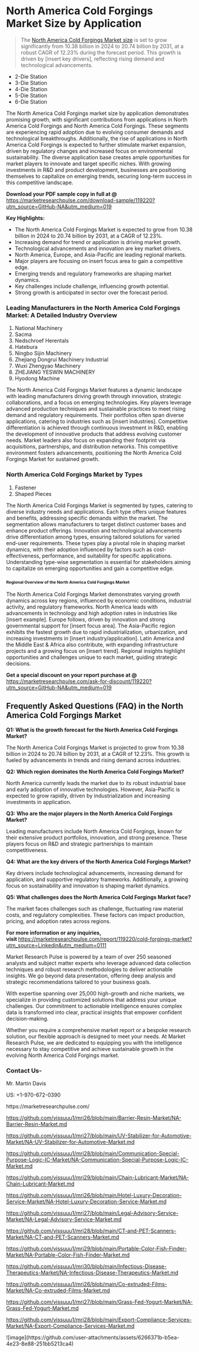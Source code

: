 <h1>North America Cold Forgings Market&nbsp;Size by Application</h1><blockquote><p>The <a href="https://marketresearchpulse.com/download-sample/119220?utm_source=GitHub-NA&amp;utm_medium=019">North America Cold Forgings Market size</a> is set to grow significantly from 10.38 billion in 2024 to 20.74 billion by 2031, at a robust CAGR of 12.23% during the forecast period. This growth is driven by [insert key drivers], reflecting rising demand and technological advancements.</p></blockquote><ul><li>2-Die Station<li> 3-Die Station<li> 4-Die Station<li> 5-Die Station<li> 6-Die Station</li></ul><p>The North America Cold Forgings market size by application demonstrates promising growth, with significant contributions from applications in North America Cold Forgings and North America Cold Forgings. These segments are experiencing rapid adoption due to evolving consumer demands and technological breakthroughs. Additionally, the rise of applications in North America Cold Forgings is expected to further stimulate market expansion, driven by regulatory changes and increased focus on environmental sustainability. The diverse application base creates ample opportunities for market players to innovate and target specific niches. With growing investments in R&D and product development, businesses are positioning themselves to capitalize on emerging trends, securing long-term success in this competitive landscape.</p><p><strong>Download your PDF sample copy in full at @ </strong><a href="https://marketresearchpulse.com/download-sample/119220?utm_source=GitHub-NA&amp;utm_medium=019">https://marketresearchpulse.com/download-sample/119220?utm_source=GitHub-NA&amp;utm_medium=019</a></p><p><strong>Key Highlights: </strong></p><ul><li>The North America Cold Forgings Market is expected to grow from 10.38 billion in 2024 to 20.74 billion by 2031, at a CAGR of 12.23%.</li><li>Increasing demand for trend or application is driving market growth.</li><li>Technological advancements and innovation are key market drivers.</li><li>North America, Europe, and Asia-Pacific are leading regional markets.</li><li>Major players are focusing on insert focus area to gain a competitive edge.</li><li>Emerging trends and regulatory frameworks are shaping market dynamics.</li><li>Key challenges include challenge, influencing growth potential.</li><li>Strong growth is anticipated in sector over the forecast period.</li></ul><h3>Leading Manufacturers in the North America Cold Forgings Market: A Detailed Industry Overview</h3><ol><li>National Machinery</li><li>Sacma</li><li>Nedschroef Herentals</li><li>Hatebura</li><li>Ningbo Sijin Machinery</li><li>Zhejiang Dongrui Machinery Industrial</li><li>Wuxi Zhengyao Machinery</li><li>ZHEJIANG YESWIN MACHINERY</li><li>Hyodong Machine</li></ol><div class="flex max-w-full flex-col flex-grow"><div class="min-h-8 text-message flex w-full flex-col items-end gap-2 whitespace-normal break-words [.text-message+&amp;]:mt-5" dir="auto" data-message-author-role="assistant" data-message-id="fd8432e4-4910-450d-b182-61b7bfb0a01f" data-message-model-slug="gpt-4o"><div class="flex w-full flex-col gap-1 empty:hidden first:pt-[3px]"><div class="markdown prose w-full break-words dark:prose-invert light"><p>The North America Cold Forgings Market features a dynamic landscape with leading manufacturers driving growth through innovation, strategic collaborations, and a focus on emerging technologies. Key players leverage advanced production techniques and sustainable practices to meet rising demand and regulatory requirements. Their portfolios often span diverse applications, catering to industries such as [insert industries]. Competitive differentiation is achieved through continuous investment in R&amp;D, enabling the development of innovative products that address evolving customer needs. Market leaders also focus on expanding their footprint via acquisitions, partnerships, and distribution networks. This competitive environment fosters advancements, positioning the North America Cold Forgings Market for sustained growth.</p></div></div></div></div><h3>North America Cold Forgings Market by Types</h3><ol><li>Fastener<li> Shaped Pieces</li></ol><div class="flex max-w-full flex-col flex-grow"><div class="min-h-8 text-message flex w-full flex-col items-end gap-2 whitespace-normal break-words [.text-message+&amp;]:mt-5" dir="auto" data-message-author-role="assistant" data-message-id="084470be-0bb7-4664-bddf-5156b4f41249" data-message-model-slug="gpt-4o-mini"><div class="flex w-full flex-col gap-1 empty:hidden first:pt-[3px]"><div class="markdown prose w-full break-words dark:prose-invert light"><p>The North America Cold Forgings Market is segmented by types, catering to diverse industry needs and applications. Each type offers unique features and benefits, addressing specific demands within the market. The segmentation allows manufacturers to target distinct customer bases and enhance product offerings. Innovation and technological advancements drive differentiation among types, ensuring tailored solutions for varied end-user requirements. These types play a pivotal role in shaping market dynamics, with their adoption influenced by factors such as cost-effectiveness, performance, and suitability for specific applications. Understanding type-wise segmentation is essential for stakeholders aiming to capitalize on emerging opportunities and gain a competitive edge.</p></div></div></div></div><h3><span style="font-size: 11px;">Regional Overview of the North America Cold Forgings Market</span></h3><div class="flex max-w-full flex-col flex-grow"><div class="min-h-8 text-message flex w-full flex-col items-end gap-2 whitespace-normal break-words [.text-message+&amp;]:mt-5" dir="auto" data-message-author-role="assistant" data-message-id="e9038762-ce64-4e30-91c9-9bd413514231" data-message-model-slug="gpt-4o-mini"><div class="flex w-full flex-col gap-1 empty:hidden first:pt-[3px]"><div class="markdown prose w-full break-words dark:prose-invert light"><p>The North America Cold Forgings Market demonstrates varying growth dynamics across key regions, influenced by economic conditions, industrial activity, and regulatory frameworks. North America leads with advancements in technology and high adoption rates in industries like [insert example]. Europe follows, driven by innovation and strong governmental support for [insert focus area]. The Asia-Pacific region exhibits the fastest growth due to rapid industrialization, urbanization, and increasing investments in [insert industry/application]. Latin America and the Middle East &amp; Africa also contribute, with expanding infrastructure projects and a growing focus on [insert trend]. Regional insights highlight opportunities and challenges unique to each market, guiding strategic decisions.</p></div></div></div></div><p><strong>Get a special discount on your report purchase at @ </strong><a href="https://marketresearchpulse.com/ask-for-discount/119220?utm_source=GitHub-NA&amp;utm_medium=019">https://marketresearchpulse.com/ask-for-discount/119220?utm_source=GitHub-NA&amp;utm_medium=019</a></p><h2>Frequently Asked Questions (FAQ) in the North America Cold Forgings Market</h2><p><strong>Q1: What is the growth forecast for the North America Cold Forgings Market?</strong></p><p>The North America Cold Forgings Market is projected to grow from 10.38 billion in 2024 to 20.74 billion by 2031, at a CAGR of 12.23%. This growth is fueled by advancements in trends and rising demand across industries.</p><p><strong>Q2: Which region dominates the North America Cold Forgings Market?</strong></p><p>North America currently leads the market due to its robust industrial base and early adoption of innovative technologies. However, Asia-Pacific is expected to grow rapidly, driven by industrialization and increasing investments in application.</p><p><strong>Q3: Who are the major players in the North America Cold Forgings Market?</strong></p><p>Leading manufacturers include North America Cold Forgings, known for their extensive product portfolios, innovation, and strong presence. These players focus on R&amp;D and strategic partnerships to maintain competitiveness.</p><p><strong>Q4: What are the key drivers of the North America Cold Forgings Market?</strong></p><p>Key drivers include technological advancements, increasing demand for application, and supportive regulatory frameworks. Additionally, a growing focus on sustainability and innovation is shaping market dynamics.</p><p><strong>Q5: What challenges does the North America Cold Forgings Market face?</strong></p><p>The market faces challenges such as challenge, fluctuating raw material costs, and regulatory complexities. These factors can impact production, pricing, and adoption rates across regions.</p><p><strong>For more information or any inquiries, visit&nbsp;</strong><a href="https://marketresearchpulse.com/report/119220/cold-forgings-market?utm_source=Linkedin&utm_medium=0111">https://marketresearchpulse.com/report/119220/cold-forgings-market?utm_source=Linkedin&utm_medium=0111</a></p><p>Market Research Pulse is powered by a team of over 250 seasoned analysts and subject matter experts who leverage advanced data collection techniques and robust research methodologies to deliver actionable insights. We go beyond data presentation, offering deep analysis and strategic recommendations tailored to your business goals.</p><p>With expertise spanning over 25,000 high-growth and niche markets, we specialize in providing customized solutions that address your unique challenges. Our commitment to actionable intelligence ensures complex data is transformed into clear, practical insights that empower confident decision-making.</p><p>Whether you require a comprehensive market report or a bespoke research solution, our flexible approach is designed to meet your needs. At Market Research Pulse, we are dedicated to equipping you with the intelligence necessary to stay competitive and achieve sustainable growth in the evolving North America Cold Forgings market.</p><h3><strong>Contact Us-</strong></h3><p>Mr. Martin Davis</p><p>US: +1-970-672-0390</p><p>https://marketresearchpulse.com/</p><p><a href="https://github.com/vissuuu1/mri26/blob/main/Barrier-Resin-Market/NA-Barrier-Resin-Market.md">https://github.com/vissuuu1/mri26/blob/main/Barrier-Resin-Market/NA-Barrier-Resin-Market.md</a></p><p><a href="https://github.com/vissuuu1/mri27/blob/main/UV-Stabilizer-for-Automotive-Market/NA-UV-Stabilizer-for-Automotive-Market.md">https://github.com/vissuuu1/mri27/blob/main/UV-Stabilizer-for-Automotive-Market/NA-UV-Stabilizer-for-Automotive-Market.md</a></p><p><a href="https://github.com/vissuuu1/mri28/blob/main/Communication-Special-Purpose-Logic-IC-Market/NA-Communication-Special-Purpose-Logic-IC-Market.md">https://github.com/vissuuu1/mri28/blob/main/Communication-Special-Purpose-Logic-IC-Market/NA-Communication-Special-Purpose-Logic-IC-Market.md</a></p><p><a href="https://github.com/vissuuu1/mri29/blob/main/Chain-Lubricant-Market/NA-Chain-Lubricant-Market.md">https://github.com/vissuuu1/mri29/blob/main/Chain-Lubricant-Market/NA-Chain-Lubricant-Market.md</a></p><p><a href="https://github.com/vissuuu1/mri26/blob/main/Hotel-Luxury-Decoration-Service-Market/NA-Hotel-Luxury-Decoration-Service-Market.md">https://github.com/vissuuu1/mri26/blob/main/Hotel-Luxury-Decoration-Service-Market/NA-Hotel-Luxury-Decoration-Service-Market.md</a></p><p><a href="https://github.com/vissuuu1/mri27/blob/main/Legal-Advisory-Service-Market/NA-Legal-Advisory-Service-Market.md">https://github.com/vissuuu1/mri27/blob/main/Legal-Advisory-Service-Market/NA-Legal-Advisory-Service-Market.md</a></p><p><a href="https://github.com/vissuuu1/mri28/blob/main/CT-and-PET-Scanners-Market/NA-CT-and-PET-Scanners-Market.md">https://github.com/vissuuu1/mri28/blob/main/CT-and-PET-Scanners-Market/NA-CT-and-PET-Scanners-Market.md</a></p><p><a href="https://github.com/vissuuu1/mri29/blob/main/Portable-Color-Fish-Finder-Market/NA-Portable-Color-Fish-Finder-Market.md">https://github.com/vissuuu1/mri29/blob/main/Portable-Color-Fish-Finder-Market/NA-Portable-Color-Fish-Finder-Market.md</a></p><p><a href="https://github.com/vissuuu1/mri30/blob/main/Infectious-Disease-Therapeutics-Market/NA-Infectious-Disease-Therapeutics-Market.md">https://github.com/vissuuu1/mri30/blob/main/Infectious-Disease-Therapeutics-Market/NA-Infectious-Disease-Therapeutics-Market.md</a></p><p><a href="https://github.com/vissuuu1/mri26/blob/main/Co-extruded-Films-Market/NA-Co-extruded-Films-Market.md">https://github.com/vissuuu1/mri26/blob/main/Co-extruded-Films-Market/NA-Co-extruded-Films-Market.md</a></p><p><a href="https://github.com/vissuuu1/mri27/blob/main/Grass-Fed-Yogurt-Market/NA-Grass-Fed-Yogurt-Market.md">https://github.com/vissuuu1/mri27/blob/main/Grass-Fed-Yogurt-Market/NA-Grass-Fed-Yogurt-Market.md</a></p><p><a href="https://github.com/vissuuu1/mri28/blob/main/Export-Compliance-Services-Market/NA-Export-Compliance-Services-Market.md">https://github.com/vissuuu1/mri28/blob/main/Export-Compliance-Services-Market/NA-Export-Compliance-Services-Market.md</a></p>
![image](https://github.com/user-attachments/assets/6266371b-b5ea-4e23-8e88-251bb5213ca4)
